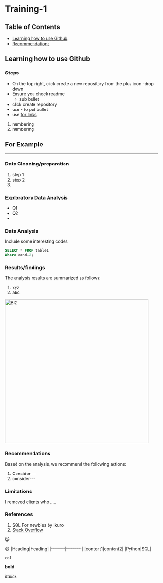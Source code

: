 # Training-1


## Table of Contents
- [Learning how to use Github](#learning-how-to-use-github).
- [Recommendations](#recommendations)

## Learning how to use Github
### Steps
- On the top right, click create a new repository from the plus icon -drop down
- Ensure you check readme
    - sub bullet
- click create repository
- use - to put bullet
- use [for links](https://microsoft.com)
1. numbering
2. numbering 

## For Example
---
### Data Cleaning/preparation
1. step 1
2. step 2
3. 
### Exploratory Data Analysis
- Q1
- Q2
- 
### Data Analysis
Include some interesting codes
``` SQL
SELECT * FROM table1
Where cond=2;
```
### Results/findings
The analysis results are summarized as follows:
1. xyz
2. abc

<img width="473" alt="BI2" src="https://github.com/ikuro/Training-1/assets/14724683/e739713f-b496-4e1a-9378-97b5f117b4dd">


### Recommendations
Based on the analysis, we recommend the following actions:
1. Consider---
2. consider---
### Limitations
I removed clients who .....

### References
1. SQL For newbies by Ikuro
2. [Stack Overflow](stack.com)


😸

😄
|Heading|Heading|
|-------|--------|
|content1|content2|
|Python|SQL|

`col`

**bold**

*italics*
